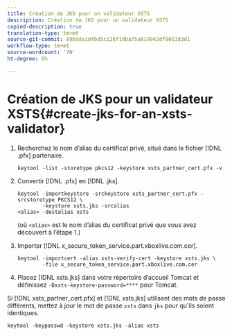 ```yaml
---
title: Création de JKS pour un validateur XSTS
description: Création de JKS pour un validateur XSTS
copied-description: true
translation-type: tm+mt
source-git-commit: 89bdda1d4bd5c126f19ba75a819942df901183d1
workflow-type: tm+mt
source-wordcount: '70'
ht-degree: 0%

---
```



# Création de JKS pour un validateur XSTS{#create-jks-for-an-xsts-validator}

1. Recherchez le nom d’alias du certificat privé, situé dans le fichier [!DNL .pfx] partenaire.

   ```
   keytool -list -storetype pkcs12 -keystore xsts_partner_cert.pfx -v 
   ```

1. Convertir [!DNL .pfx] en [!DNL .jks].

   ```
   keytool -importkeystore -srckeystore xsts_partner_cert.pfx -srcstoretype PKCS12 \  
           -keystore xsts.jks -srcalias  
   <alias> -destalias xsts
   ```

   (où `<alias>` est le nom d’alias du certificat privé que vous avez découvert à l’étape 1.)
1. Importer [!DNL x_secure_token_service.part.xboxlive.com.cer].

   ```
   keytool -importcert -alias xsts-verify-cert -keystore xsts.jks \  
           -file x_secure_token_service.part.xboxlive.com.cer 
   ```

1. Placez [!DNL xsts.jks] dans votre répertoire d’accueil Tomcat et définissez `-Dxsts-keystore-password=****` pour Tomcat.

Si [!DNL xsts_partner_cert.pfx] et [!DNL xsts.jks] utilisent des mots de passe différents, mettez à jour le mot de passe `xsts` dans `jks` pour qu&#39;ils soient identiques.

```
keytool -keypasswd -keystore xsts.jks -alias xsts 
```
